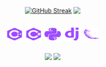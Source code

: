 <div class='container'align='center'>
  
  [![GitHub Streak](https://github-readme-streak-stats.herokuapp.com?user=m-thz&theme=midnight-purple&card_width=410)](https://git.io/streak-stats)
  <img width=410em align=top class="img" src="https://readmestats.999857.xyz/api/top-langs/?username=m-thz&layout=compact&langs_count=8&card_width=265&theme=midnight-purple" />
  
  
  <div style="display: inline_block"><br>
    <img align="center" alt="CPlusPlus" height="30" width="40" src="/assets/images/cplusplus-plain.svg">
    <img align="center" alt="Csharp" height="30" width="40" src="/assets/images/csharp-plain.svg">
    <img align="center" alt="Python" height="30" width="40" src="/assets/images/python-plain.svg">
    <img align="center" alt="Django" height="30" width="40" src="/assets/images/django-plain.svg">
    <img align="center" alt="Flask" height="30" width="40" src="/assets/images/flask-original.svg">
  </div>
  
  ##
   
  <div> 
    <a href="https://www.linkedin.com/in/m-thz/" target="_blank"><img src="https://img.shields.io/badge/-LinkedIn-%230077B5?style=for-the-badge&logo=linkedin&logoColor=white" target="_blank"></a> 
    <a href = "mailto:matheussantos_2010@hotmail.com"><img src="https://img.shields.io/badge/-Gmail-%23333?style=for-the-badge&logo=gmail&logoColor=white" target="_blank"></a>
    <br><!--<img height="80" width="auto" src="https://github.com/m-thz/portfolio/blob/main/assets/images/macrev.gif" /> >  
    
  ![Snake animation](https://github.com/m-thz/m-thz/blob/output/github-contribution-grid-snake-dark.svg?palette=github-dark)
   
  </div>

</div>
  
